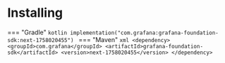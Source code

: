 # Installing

=== "Gradle"
    ```kotlin
    implementation("com.grafana:grafana-foundation-sdk:next-1758020455")
    ```
=== "Maven"
    ```xml
    <dependency>
        <groupId>com.grafana</groupId>
        <artifactId>grafana-foundation-sdk</artifactId>
        <version>next-1758020455</version>
    </dependency>
    ```
